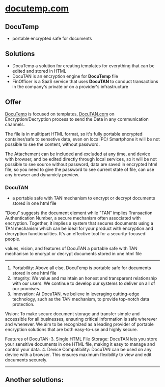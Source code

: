 # [docutemp.com](https://www.docutemp.com/)


## DocuTemp

+ portable encrypted safe for documents

## Solutions

+ DocuTemp a solution for creating templates for everything that can be edited and stored in HTML
+ DocuTAN is an encryption engine for **DocuTemp** file
+ FinOfficer is a SaaS service that uses **DocuTAN** to conduct transactions in the company's private or on a provider's infrastructure


## Offer

[DocuTemp](https://www.docutemp.com/) is focused on templates,
[DocuTAN.com](http://www.docutan.com) on Encryption/Decryption process to send the Data in any communication channels.


The file is in muiltipart HTML format, so it's fully portable encrypted container/safe to sensetive data, even on local PC/ Smartphone it will be not possible to see the content, without password.

The Attachement can be included and excluded at any time, and device with browser, and be edited directly through local services, so it will be not possible to see source without password, data are saved in encrypted html file, so you need to give the password to see current state of file, can use any browser and dynamicly preview.





### DocuTAN 

+ a portable safe  with TAN mechanism to encrypt or decrypt documents stored in one html file

"Docu" suggests the document element while "TAN" implies Transaction Authentication Number, a secure mechanism often associated with encryption.
Together, it implies a system that secures documents using a TAN mechanism which can be ideal for your product with encryption and decryption functionalities.
It's an effective tool for a security-focused people.


values, vision, and features of DocuTAN a portable safe with TAN mechanism to encrypt or decrypt documents stored in one html file

---

1. Portability: Above all else, DocuTemp is portable safe for documents stored in one html file
2. Integrity: We value and maintain an honest and transparent relationship with our users. We continue to develop our systems to deliver on all of our promises.
3. Innovation: At DocuTAN, we believe in leveraging cutting-edge technology, such as the TAN mechanism, to provide top-notch data protection.

Vision: 
To make secure document storage and transfer simple and accessible for all businesses, ensuring critical information is safe wherever and whenever. We aim to be recognized as a leading provider of portable encryption solutions that are both easy-to-use and highly secure.

Features of DocuTAN:
3. Single HTML File Storage: DocuTAN lets you store your sensitive documents in one HTML file, making it easy to manage and control your data.
4. Device Compatibility: DocuTAN can be used on any device with a browser. This ensures maximum flexibility to view and edit documents securely.



---


## Another solutions:


